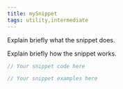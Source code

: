 ```yaml
---
title: mySnippet
tags: utility,intermediate
---
```


Explain briefly what the snippet does.

Explain briefly how the snippet works.

```dart
// Your snippet code here
```

```dart
// Your snippet examples here
```
